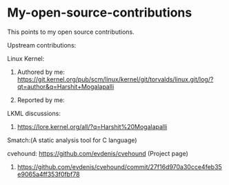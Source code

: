 # My-open-source-contributions
This points to my open source contributions.

Upstream contributions:

Linux Kernel:

1. Authored by me: https://git.kernel.org/pub/scm/linux/kernel/git/torvalds/linux.git/log/?qt=author&q=Harshit+Mogalapalli

2. Reported by me:

LKML discussions:

1. https://lore.kernel.org/all/?q=Harshit%20Mogalapalli

Smatch:(A static analysis tool for C language)


cvehound: https://github.com/evdenis/cvehound (Project page)

1. https://github.com/evdenis/cvehound/commit/27f16d970a30cce4feb35e9065a4ff353f0fbf78


